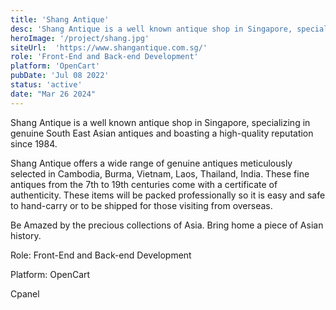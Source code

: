 ```yaml
---
title: 'Shang Antique'
desc: 'Shang Antique is a well known antique shop in Singapore, specializing in genuine South East Asian antiques and boasting a high-quality reputation since 1984.'
heroImage: '/project/shang.jpg'
siteUrl:  'https://www.shangantique.com.sg/'
role: 'Front-End and Back-end Development'
platform: 'OpenCart'
pubDate: 'Jul 08 2022'
status: 'active'
date: "Mar 26 2024"
---
```


Shang Antique is a well known antique shop in Singapore, specializing in genuine South East Asian antiques and boasting a high-quality reputation since 1984. 

Shang Antique offers a wide range of genuine antiques meticulously selected in Cambodia, Burma, Vietnam, Laos, Thailand, India. These fine antiques from the 7th to 19th centuries come with a certificate of authenticity. These items will be packed professionally so it is easy and safe to hand-carry or to be shipped for those visiting from overseas.

Be Amazed by the precious collections of Asia. Bring home a piece of Asian history. 

<p>Role: Front-End and Back-end Development</p>
<p>Platform: OpenCart</p>
<p>Cpanel</p>